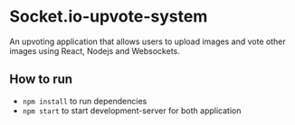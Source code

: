 # Socket.io-upvote-system
 An upvoting application that allows users to upload images and vote other images using React, Nodejs and Websockets.

## How to run
- ```npm install``` to run dependencies
- ```npm start``` to start development-server for both application
